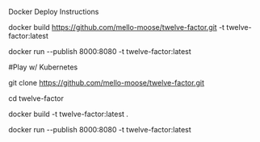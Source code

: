 Docker Deploy Instructions

docker build https://github.com/mello-moose/twelve-factor.git -t twelve-factor:latest

docker run --publish 8000:8080 -t twelve-factor:latest


#Play w/ Kubernetes

git clone https://github.com/mello-moose/twelve-factor.git

cd twelve-factor

docker build -t twelve-factor:latest .

docker run --publish 8000:8080 -t twelve-factor:latest
